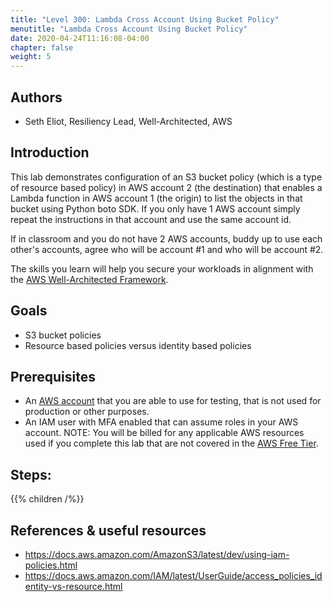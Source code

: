 ```yaml
---
title: "Level 300: Lambda Cross Account Using Bucket Policy"
menutitle: "Lambda Cross Account Using Bucket Policy"
date: 2020-04-24T11:16:08-04:00
chapter: false
weight: 5
---
```


## Authors

* Seth Eliot, Resiliency Lead, Well-Architected, AWS

## Introduction

This lab demonstrates configuration of an S3 bucket policy (which is a type of resource based policy) in AWS account 2 (the destination) that enables a Lambda function in AWS account 1 (the origin) to list the objects in that bucket using Python boto SDK. If you only have 1 AWS account simply repeat the instructions in that account and use the same account id.

If in classroom and you do not have 2 AWS accounts, buddy up to use each other's accounts, agree who will be account #1 and who will be account #2.

The skills you learn will help you secure your workloads in alignment with the [AWS Well-Architected Framework](https://aws.amazon.com/architecture/well-architected/).

## Goals

* S3 bucket policies
* Resource based policies versus identity based policies

## Prerequisites

* An [AWS account](https://portal.aws.amazon.com/gp/aws/developer/registration/index.html) that you are able to use for testing, that is not used for production or other purposes.
* An IAM user with MFA enabled that can assume roles in your AWS account.
NOTE: You will be billed for any applicable AWS resources used if you complete this lab that are not covered in the [AWS Free Tier](https://aws.amazon.com/free/).

## Steps:

{{% children /%}}

## References & useful resources

* <https://docs.aws.amazon.com/AmazonS3/latest/dev/using-iam-policies.html>
* <https://docs.aws.amazon.com/IAM/latest/UserGuide/access_policies_identity-vs-resource.html>
